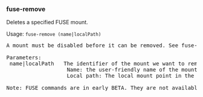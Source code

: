 ### fuse-remove
Deletes a specified FUSE mount.

Usage: `fuse-remove (name|localPath)`
<pre>
A mount must be disabled before it can be removed. See fuse-disable.

Parameters:
 name|localPath   The identifier of the mount we want to remove. It can be one of the following:
                   Name: the user-friendly name of the mount, specified when it was added or by fuse-config.
                   Local path: The local mount point in the filesystem.

Note: FUSE commands are in early BETA. They are not available in macOS. If you experience any issues, please contact support@mega.nz.
</pre>
